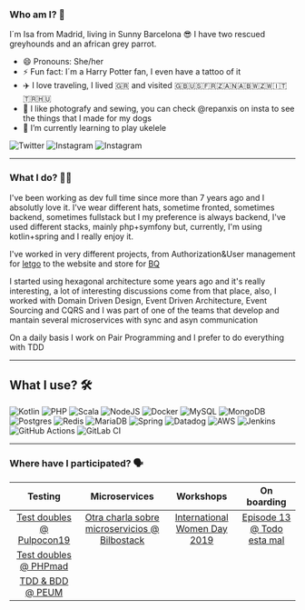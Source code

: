 ### Who am I? 💭

I´m Isa from Madrid, living in Sunny Barcelona 😎 I have two rescued greyhounds and an african grey parrot.

- 😄 Pronouns: She/her
- ⚡ Fun fact: I´m a Harry Potter fan, I even have a tattoo of it
- ✈️ I love traveling, I lived 🇬🇷 and visited 🇬🇧🇺🇸🇫🇷🇿🇦🇳🇦🇧🇼🇿🇼🇮🇹🇹🇷🇭🇺
- 🌸 I like photografy and sewing, you can check @repanxis on insta to see the things that I made for my dogs
- 🌱 I’m currently learning to play ukelele

![Twitter](https://img.shields.io/badge/isabeliita90-%231DA1F2.svg?style=for-the-badge&logo=Twitter&logoColor=white)
![Instagram](https://img.shields.io/badge/isabeliita90-%23E4405F.svg?style=for-the-badge&logo=Instagram&logoColor=white)
![Instagram](https://img.shields.io/badge/repanxis-%23E4405F.svg?style=for-the-badge&logo=Instagram&logoColor=white)

--------------------

### What I do? 👩‍💻

I've been working as dev full time since more than 7 years ago and I absolutly love it. I've wear different hats, sometime fronted, sometimes backend, sometimes fullstack but I my preference is always backend, I've used different stacks, mainly php+symfony but, currently, I'm using kotlin+spring and I really enjoy it.

I've worked in very different projects, from Authorization&User management for [letgo](https://en.wikipedia.org/wiki/Letgo) to the website and store for [BQ](https://en.wikipedia.org/wiki/BQ_(company))

I started using hexagonal architecture some years ago and it's really interesting, a lot of interesting discussions come from that place, also, I worked with Domain Driven Design, Event Driven Architecture, Event Sourcing and CQRS and I was part of one of the teams that develop and mantain several microservices with sync and asyn communication

On a daily basis I work on Pair Programming and I prefer to do everything with TDD

--------------------

## What I use? 🛠️

![Kotlin](https://img.shields.io/badge/kotlin-%230095D5.svg?style=for-the-badge&logo=kotlin&logoColor=white)
![PHP](https://img.shields.io/badge/php-%23777BB4.svg?style=for-the-badge&logo=php&logoColor=white)
![Scala](https://img.shields.io/badge/scala-%23DC322F.svg?style=for-the-badge&logo=scala&logoColor=white)
![NodeJS](https://img.shields.io/badge/node.js-6DA55F?style=for-the-badge&logo=node.js&logoColor=white)
![Docker](https://img.shields.io/badge/docker-%230db7ed.svg?style=for-the-badge&logo=docker&logoColor=white)
![MySQL](https://img.shields.io/badge/mysql-%2300f.svg?style=for-the-badge&logo=mysql&logoColor=white)
![MongoDB](https://img.shields.io/badge/MongoDB-%234ea94b.svg?style=for-the-badge&logo=mongodb&logoColor=white)
![Postgres](https://img.shields.io/badge/postgres-%23316192.svg?style=for-the-badge&logo=postgresql&logoColor=white)
![Redis](https://img.shields.io/badge/redis-%23DD0031.svg?style=for-the-badge&logo=redis&logoColor=white)
![MariaDB](https://img.shields.io/badge/MariaDB-003545?style=for-the-badge&logo=mariadb&logoColor=white)
![Spring](https://img.shields.io/badge/spring-%236DB33F.svg?style=for-the-badge&logo=spring&logoColor=white)
![Datadog](https://img.shields.io/badge/datadog-%23632CA6.svg?style=for-the-badge&logo=datadog&logoColor=white)
![AWS](https://img.shields.io/badge/AWS-%23FF9900.svg?style=for-the-badge&logo=amazon-aws&logoColor=white)
![Jenkins](https://img.shields.io/badge/jenkins-%232C5263.svg?style=for-the-badge&logo=jenkins&logoColor=white)
![GitHub Actions](https://img.shields.io/badge/githubactions-%232671E5.svg?style=for-the-badge&logo=githubactions&logoColor=white)
![GitLab CI](https://img.shields.io/badge/GitLabCI-%23181717.svg?style=for-the-badge&logo=gitlab&logoColor=white)

-----------------


### Where have I participated? 🗣️

| Testing                                                                        | Microservices     | Workshops          | On boarding        |
| :---:                                                                          |    :----:         |  :---:            |  :---:              |
| [Test doubles @ Pulpocon19](https://www.youtube.com/watch?v=kx08f0kglr4&t=19s) | [Otra charla sobre microservicios @ Bilbostack](https://bilbostack.com/isabel-garrido#talk) |  [International Women Day 2019](https://blog.gdg.es/2019/03/iwd-19-wtm-barcelona.html) |  [Episode 13 @ Todo esta mal](https://todoestamal.com/episode/13)  |
| [Test doubles @ PHPmad](https://www.youtube.com/watch?v=kWMru8k5gOw)           |               |           |            |
| [TDD & BDD @ PEUM](https://www.google.com/url?sa=t&rct=j&q=&esrc=s&source=web&cd=&cad=rja&uact=8&ved=2ahUKEwjnj7qJzbD0AhU8hf0HHaZGB5kQ3e4CegQIBxAB&url=https%3A%2F%2Fwww.youtube.com%2Fwatch%3Fv%3DvbSjMgiF6rA&usg=AOvVaw1bqV40xcDDCchSKcwBlMX_)
<!--
**isamadrid90/isamadrid90** is a ✨ _special_ ✨ repository because its `README.md` (this file) appears on your GitHub profile.

Here are some ideas to get you started:

- 🔭 I’m currently working on ...
- 🌱 I’m currently learning ...
- 👯 I’m looking to collaborate on ...
- 🤔 I’m looking for help with ...
- 💬 Ask me about ...
- 📫 How to reach me: ...
- 😄 Pronouns: ...
- ⚡ Fun fact: ...
-->
